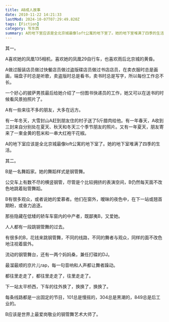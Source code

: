 ```yaml
---
title: AB成人故事
date: 2010-11-22 14:21:33
lastMod: 2024-10-07T07:29:49.820Z
tags: [Fiction]
category: 写东西
summary: A的地下室应该是全北京城最像loft公寓的地下室了。她的地下室堆满了四季的生活。
---
```


其一。

A喜欢她的凤凰135相机，喜欢她的凤凰29自行车，也喜欢雨后北京城的黄昏。

A做过服装店员做过快餐店员做过盗版碟店员做过书店店员，在卖衣服时总是画画，端盘子时总是听歌，卖盗版时总是看书，卖书时总是写字，所以每份工作总不长。

一个好心的披萨男孩最后给她介绍了一份图书快递员的工作，她又可以在送书的时候看风景拍照片了。

A有一些来往不多的朋友，大多在远方。

有一年冬天，大雪封山A赶到朋友住的村子送了5斤腊肉给他。有一年春天，A收到三封来自分别处在夏天、秋天和冬天三个季节朋友的照片。又有一年夏天，朋友寄来了一束金黄的苞米和一串大红袍干花椒。

A的地下室应该是全北京城最像loft公寓的地下室了。她的地下室堆满了四季的生活。

其二。

B是一名舞蹈家。她的舞蹈样式是钢管舞。

公交车上有数不尽的横竖钢管，尽管是个比较拥挤的表演空间，B仍然每天面不改色地跳着贴管舞蹈。

B有很多观众，或者说她的爱慕者。他们在窗外，暧昧的夜色中，在下一站或翘首期盼，或奋力追逐。

那些隐藏在低矮的轿车车窗内的中产者，既鄙夷B，又爱她。

人人都有一段跳钢管舞的过去。

有很多的B，花钱来跳钢管舞，不同的线路，不同的舞者与观众，同样的面不改色地注视着窗外。

流动的钢管舞台，还有一两个妈妈桑，兼任打碟的DJ。

最溜最顺的京片儿rap，每一句音响和人声都让舞者躁动。

都往里走走了，都往里走走了，往里走走了。

下一站太平桥西，下车的往外换了，换换了，换换了。

每条线路都是一出固定的节目，101总是慢摇的，304总是黑潮的，849总是后工业的。

B应该是世界上最爱岗敬业的钢管舞艺术大师了。
